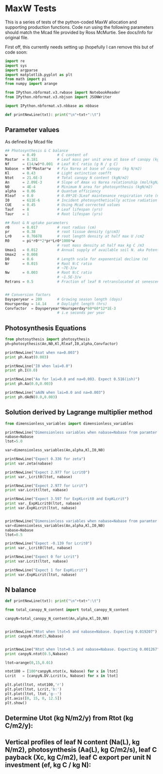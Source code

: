 MaxW Tests
==========
This is a series of tests of the python-coded MaxW
allocation and supporting production functions. Code
run using the following parameters should match the 
Mcad file provided by Ross McMurtie. See docs/Info
for original file.

First off, this currently needs setting up (hopefully I can remove
this but of code soon:

```python
import re
import sys
import argparse
import matplotlib.pyplot as plt
from math import pi
from numpy import arange

from IPython.nbformat.v3.rwbase import NotebookReader
from IPython.nbformat.v3.nbjson import JSONWriter

import IPython.nbformat.v3.nbbase as nbbase

def printNewLine(txt): print("\n"+txt+":\t")
```

Parameter values
----------------
As defined by Mcad file

```python
## Photosynthesis & C balance
w       = 0.49          # C content of
Mastar  = 0.181         # Leaf mass per unit area at base of canopy (kg DM/m2)
Nf      = (14/w)*0.001  # Leaf N:C ratio (g N / g C)
Nabase  = Nf*Mastar*w   # Fix Narea at base of canopy (kg N/m2)
Kl      = 0.43          # Light extinction coefft
Ntot    = 21.6E-3       # Total canopy N content (kgN/m2) 
An      = 2.09E-3       # Slope of Amax vs Narea relationship (mol/kgN/s)
N0      = 4E-4          # Minimum N area for photosynthesis (kgN/m2)
alpha   = 0.06          # Quantum efficiency
Rleaf   = 0.0           # 0.09*2E-3Leaf maintenance respiration rate (mol/kgN/s)
I0      = 611E-6        # Incident photosynthetically active radiation (mol/m2/s),
CUE     = 0.45          # Using Mcad corrected values
Tauf    = 8             # Leaf lifespan (yrs)
Taur    = 1             # Root lifespan (yrs)

## Root & N uptake parameters
r0      = 0.017         # root radius (cm)
pr      = 0.38          # root tissue density (g/cm3)
Lr0     = 0.76678       # root length density at half max U /cm2
R0      = pi*r0**2*pr*Lr0*1000*w
                        # root mass density at half max kg C /m3
Umax1   = 0.012         # Annual supply of available soil N. aka Potential annual N uptake (gN/m2 ground/year)
Umax2   = 0.008     
D0      = 0.6           # Length scale for exponential decline (m)
Nr      = 0.015         # Root N:C ratio
                        # ~7E-3/w 
Nw      = 0.003         # Root N:C ratio
                        # ~1.5E-3/w 
Retrans = 0.5           # Fraction of leaf N retranslocated at senescence


## Conversion factors
Daysperyear = 209       # Growing season length (days)
Hoursperday = 14.14     # Daylight length (hrs)
Convfactor  = Daysperyear*Hoursperday*60*60*12*1E-3
                        # i.e seconds per year
```

Photosynthesis Equations
------------------------

```python
from photosythesis import photosythesis
ph=photosythesis(An,N0,Kl,Rleaf,I0,alpha,Convfactor)

printNewLine("Asat when na=0.003")
print ph.Asat(0.003)

printNewLine("I0 when lai=0.0")
print ph.I(0.0)

printNewLine("Aa for lai=0.0 and na=0.003. Expect 0.516(ish)")
print ph.Aa(0.0,0.003)

printNewLine("aAdN when lai=0.0 and na=0.003")
print ph.dAdN(0.0,0.003)
```

Solution derived by Lagrange multiplier method
---------------------------------------------
```python
from dimensionless_variables import dimensionless_variables

printNewLine("Dimensionless variables when nabase=Nabase from paramter list and ltot=5")
nabase=Nabase
ltot=5.0

var=dimensionless_variables(An,alpha,Kl,I0,N0)

printNewLine("Expect 0.336 for zeta")
print var.zeta(nabase)

printNewLine("Expect 2.977 for Lcrit0")
print var._Lcrit0(ltot, nabase)

printNewLine("Expect 2.977 for Lcrit")
print var.Lcrit(ltot, nabase)

printNewLine("Expect 3.597 for ExpKLcrit0 and ExpKLcrit")
print var._ExpKLcrit0(ltot, nabase)
print var.ExpKLcrit(ltot, nabase)


printNewLine("Dimensionless variables when nabase=Nabase from paramter list and ltot=0.5")
var=dimensionless_variables(An,alpha,Kl,I0,N0)
nabase=Nabase
ltot=0.5

printNewLine("Expect -0.139 for Lcrit0")
print var._Lcrit0(ltot, nabase)

printNewLine("Expect 0 for Lcrit")
print var.Lcrit(ltot, nabase)

printNewLine("Expect 1 for ExpKLcrit")
print var.ExpKLcrit(ltot, nabase)

```

N balance
----------
```python
def printNewLine(txt): print("\n"+txt+":\t")

from total_canopy_N_content import total_canopy_N_content

canpyN=total_canopy_N_content(An,alpha,Kl,I0,N0)


printNewLine("Ntot when ltot=5 and nabase=Nabase. Expecting 0.019207")
print canpyN.ntot(5,Nabase)


printNewLine("Ntot when ltot=0.5 and nabase=Nabase. Expecting 0.001267")
print canpyN.ntot(0.5,Nabase)

ltot=arange(0,15,0.01)

ntot100 = [100*canpyN.ntot(x, Nabase) for x in ltot]
Lcrit	= [canpyN.DV.Lcrit(x, Nabase) for x in ltot]

plt.plot(ltot, ntot100,'r')
plt.plot(ltot, Lcrit,'b:')
plt.plot(ltot, ltot,'g--')
plt.axis([0, 15, 0, 12.5])
plt.show()

```



Determine Utot (kg N/m2/y) from Rtot (kg C/m2/y):
-------------------------------------------------


Vertical profiles of leaf N content (Na(L), kg N/m2), photosynthesis (Aa(L), kg C/m2/s), leaf C payback (Xc, kg C/m2), leaf C export per unit N investment (ef, kg C / kg N):
-----------------------------------------------------------------------------------------------------------------------------------------------------------------------------



